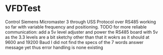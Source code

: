 # VFDTest
Control Siemens Micromaster 3 through USS Protocol over RS485
working so far with variable frequency and positioning.
TODO for more reliable communication:
add a 5v level adjuster and power the RS485 board with 5v as the 3.3 levels are a bit sketchy
other than that it wokrs as it should at 9600 and 19200 Baud
I did not find the specs of the 7 words answer message yet thus error handling is none existing